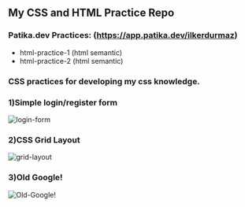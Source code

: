 ## My CSS and HTML Practice Repo


### Patika.dev Practices: (https://app.patika.dev/ilkerdurmaz)
- html-practice-1 (html semantic)
- html-practice-2 (html semantic)
### CSS practices for developing my css knowledge.

### 1)Simple login/register form

![login-form](https://user-images.githubusercontent.com/14932895/163435400-41e659c3-b3f7-4f8c-bb45-4ffb7d6c8b9a.gif)

### 2)CSS Grid Layout

![grid-layout](https://user-images.githubusercontent.com/14932895/163573191-5c7c70c0-0a80-402a-b482-87dd7b2b8962.png)

### 3)Old Google!

![Old-Google!](https://user-images.githubusercontent.com/14932895/164008440-751cd50e-da64-4f33-955b-99aff995871f.png)
